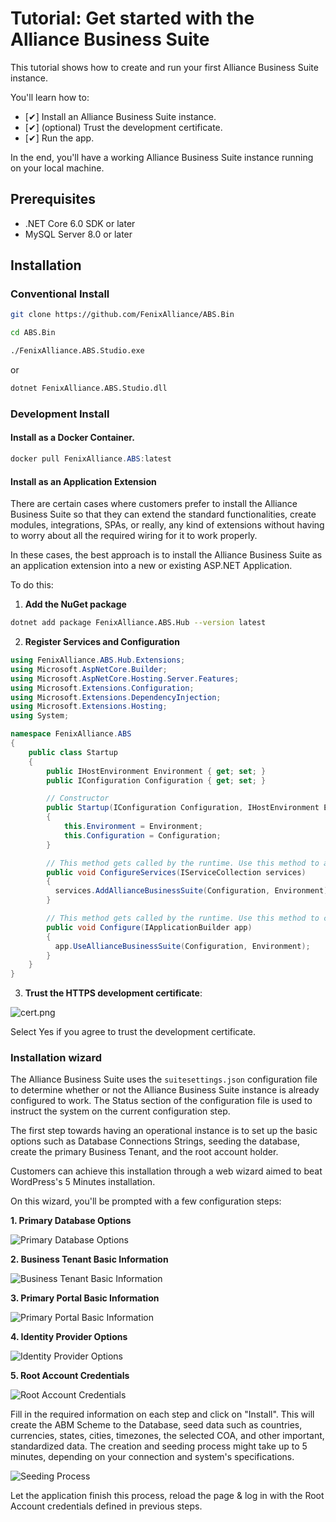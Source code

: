 # Tutorial: Get started with the Alliance Business Suite

This tutorial shows how to create and run your first Alliance Business Suite instance.

You'll learn how to:

- [✔] Install an Alliance Business Suite instance.
- [✔] (optional) Trust the development certificate.
- [✔] Run the app.

In the end, you'll have a working Alliance Business Suite instance running on your local machine.

## Prerequisites

- .NET Core 6.0 SDK or later
- MySQL Server 8.0 or later

## Installation



### Conventional Install

``` sh
git clone https://github.com/FenixAlliance/ABS.Bin
```
``` sh
cd ABS.Bin
```
```sh
./FenixAlliance.ABS.Studio.exe
```
or
```sh
dotnet FenixAlliance.ABS.Studio.dll
```

### Development Install


#### Install as a Docker Container.

```powershell
docker pull FenixAlliance.ABS:latest
```

#### Install as an Application Extension

There are certain cases where customers prefer to install the Alliance Business Suite so that they can extend the standard functionalities, create modules, integrations, SPAs, or really, any kind of extensions without having to worry about all the required wiring for it to work properly.


In these cases, the best approach is to install the Alliance Business Suite as an application extension into a new or existing ASP.NET Application.

To do this:

1. **Add the NuGet package**

```sh
dotnet add package FenixAlliance.ABS.Hub --version latest
```

2. **Register Services and Configuration**

```cs
using FenixAlliance.ABS.Hub.Extensions;
using Microsoft.AspNetCore.Builder;
using Microsoft.AspNetCore.Hosting.Server.Features;
using Microsoft.Extensions.Configuration;
using Microsoft.Extensions.DependencyInjection;
using Microsoft.Extensions.Hosting;
using System;

namespace FenixAlliance.ABS
{
    public class Startup
    {
        public IHostEnvironment Environment { get; set; }
        public IConfiguration Configuration { get; set; }

        // Constructor
        public Startup(IConfiguration Configuration, IHostEnvironment Environment)
        {
            this.Environment = Environment;
            this.Configuration = Configuration;
        }

        // This method gets called by the runtime. Use this method to add services to the container.
        public void ConfigureServices(IServiceCollection services)
        {
          services.AddAllianceBusinessSuite(Configuration, Environment);
        }

        // This method gets called by the runtime. Use this method to configure the HTTP request pipeline.
        public void Configure(IApplicationBuilder app)
        {
          app.UseAllianceBusinessSuite(Configuration, Environment);
        }
    }
}
```

3. **Trust the HTTPS development certificate**:

![cert.png](/.attachments/cert-55b026f6-2aae-45a7-837b-491015fb5dca.png)

Select Yes if you agree to trust the development certificate.

### Installation wizard
The Alliance Business Suite uses the `suitesettings.json` configuration file to determine whether or not the Alliance Business Suite instance is already configured to work. The Status section of the configuration file is used to instruct the system on the current configuration step.

The first step towards having an operational instance is to set up the basic options such as Database Connections Strings, seeding the database, create the primary Business Tenant, and the root account holder.

Customers can achieve this installation through a web wizard aimed to beat WordPress's 5 Minutes installation.


On this wizard, you'll be prompted with a few configuration steps:

**1. Primary Database Options**

![Primary Database Options](/.attachments/image-1225dbea-223d-42dd-ac65-cd6cd3c6305a.png)

**2. Business Tenant Basic Information**

![Business Tenant Basic Information](/.attachments/image-c187a4ce-806b-43bd-a9f4-78537123f237.png)

**3. Primary Portal Basic Information**

![Primary Portal Basic Information](/.attachments/image-f629e01c-1650-432b-bf92-389c31f8a960.png)

**4. Identity Provider Options**

![Identity Provider Options](/.attachments/image-b29e9ac0-67d6-497d-8e13-75904b9a00c9.png)

**5. Root Account Credentials**

![Root Account Credentials](/.attachments/image-331f6185-4104-4ac6-ac37-d66477a6275b.png)

Fill in the required information on each step and click on "Install". This will create the ABM Scheme to the Database, seed data such as countries, currencies, states, cities, timezones, the selected COA, and other important, standardized data. The creation and seeding process might take up to 5 minutes, depending on your connection and system's specifications.

![Seeding Process](/.attachments/image-9a7225cf-ba75-4625-ba1c-64a0289c4755.png)

Let the application finish this process, reload the page & log in with the Root Account credentials defined in previous steps.